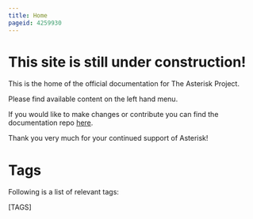 ```yaml
---
title: Home
pageid: 4259930
---
```


# This site is still under construction!

This is the home of the official documentation for The Asterisk Project.

Please find available content on the left hand menu.

If you would like to make changes or contribute you can find the documentation repo [here](https://github.com/asterisk/documentation).

Thank you very much for your continued support of Asterisk!


# Tags

Following is a list of relevant tags:

[TAGS]
